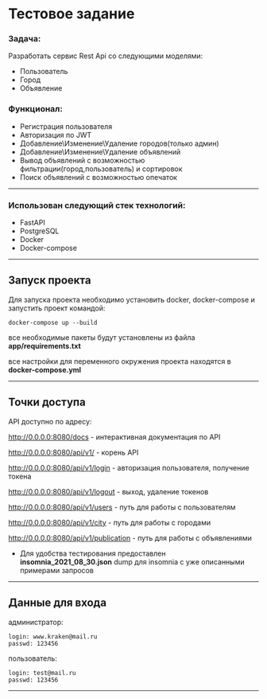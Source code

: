 # Тестовое задание
### Задача:
Разработать сервис Rest Api со следующими моделями:
* Пользователь
* Город
* Объявление

### Функционал:
* Регистрация пользователя
* Авторизация по JWT
* Добавление\Изменение\Удаление городов(только админ)
* Добавление\Изменение\Удаление объявлений
* Вывод объявлений с возможностью фильтрации(город,пользователь) и сортировок
* Поиск объявлений с возможностью опечаток
--------------------------------------
### Использован следующий стек технологий:
* FastAPI
* PostgreSQL
* Docker
* Docker-compose
------------------------------------------
## Запуск проекта
Для запуска проекта необходимо установить docker, docker-compose и запустить проект командой:
```
docker-compose up --build
```
все необходимые пакеты будут установлены из файла **app/requirements.txt**

все настройки для переменного окружения проекта находятся в **docker-compose.yml**

-----------------------------------------------

## Точки доступа 
API доступно по адресу:

http://0.0.0.0:8080/docs  - интерактивная документация по API

http://0.0.0.0:8080/api/v1/  - корень API

http://0.0.0.0:8080/api/v1/login  - авторизация пользователя, получение токена

http://0.0.0.0:8080/api/v1/logout  - выход, удаление токенов

http://0.0.0.0:8080/api/v1/users  - путь для работы с пользователям

http://0.0.0.0:8080/api/v1/city  - путь для работы с городами

http://0.0.0.0:8080/api/v1/publication - путь для работы с объявлениями

* Для удобства тестирования предоставлен **insomnia_2021_08_30.json** dump для insomnia с уже описанными примерами запросов

--------------------------------------------------------
## Данные для входа

администратор:
```
login: www.kraken@mail.ru
passwd: 123456
```

пользователь:
```
login: test@mail.ru
passwd: 123456
```
-----------------------------------------------------------
